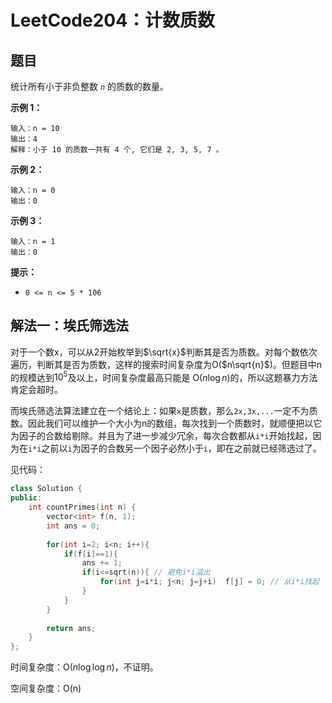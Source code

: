 # LeetCode204：计数质数

## 题目

统计所有小于非负整数 *`n`* 的质数的数量。

 

**示例 1：**

```
输入：n = 10
输出：4
解释：小于 10 的质数一共有 4 个, 它们是 2, 3, 5, 7 。
```

**示例 2：**

```
输入：n = 0
输出：0
```

**示例 3：**

```
输入：n = 1
输出：0
```

 

**提示：**

- `0 <= n <= 5 * 106`



## 解法一：埃氏筛选法

对于一个数x，可以从2开始枚举到$\sqrt{x}$判断其是否为质数。对每个数依次遍历，判断其是否为质数，这样的搜索时间复杂度为O($n\sqrt{n}$)。但题目中n的规模达到$10^5$及以上，时间复杂度最高只能是 O($n\log{n}$)的，所以这题暴力方法肯定会超时。

而埃氏筛选法算法建立在一个结论上：如果`x`是质数，那么`2x,3x,...`一定不为质数。因此我们可以维护一个大小为n的数组，每次找到一个质数时，就顺便把以它为因子的合数给剔除。并且为了进一步减少冗余，每次合数都从`i*i`开始找起，因为在`i*i`之前以`i`为因子的合数另一个因子必然小于`i`，即在之前就已经筛选过了。

见代码：

```c++
class Solution {
public:
    int countPrimes(int n) {
        vector<int> f(n, 1);
        int ans = 0;
        
        for(int i=2; i<n; i++){
            if(f[i]==1){
                ans += 1;
                if(i<=sqrt(n)){ // 避免i*i溢出
                    for(int j=i*i; j<n; j=j+i)  f[j] = 0; // 从i*i找起
                }
            }
        }
        
        return ans;
    }
};
```

时间复杂度：O($n\log\log{n}$)，不证明。

空间复杂度：O(n)

